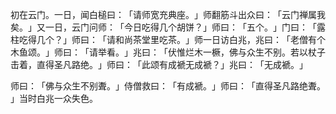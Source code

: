 初在云门。一日，闻白槌曰：​「请师宽充典座。​」师翻筋斗出众曰：​「云门禅属我矣。​」又一日，云门问师：​「今日吃得几个胡饼？​」师曰：​「五个。​」门曰：​「露柱吃得几个？​」师曰：​「请和尚茶堂里吃茶。​」师一日访白兆，兆曰：​「老僧有个木鱼颂。​」师曰：​「请举看。​」兆曰：​「伏惟烂木一橛，佛与众生不别。若以杖子击着，直得圣凡路绝。​」师曰：​「此颂有成褫无成褫？​」兆曰：​「无成褫。​」

师曰：​「佛与众生不别聻。​」侍僧救曰：​「有成褫。​」师曰：​「直得圣凡路绝聻。​」当时白兆一众失色。